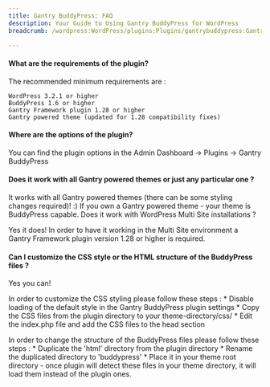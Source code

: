 ```yaml
---
title: Gantry BuddyPress: FAQ
description: Your Guide to Using Gantry BuddyPress for WordPress
breadcrumb: /wordpress:WordPress/plugins:Plugins/gantrybuddypress:GantryBuddyPress

---
```


#### What are the requirements of the plugin?

The recommended minimum requirements are :

    WordPress 3.2.1 or higher
    BuddyPress 1.6 or higher
    Gantry Framework plugin 1.28 or higher
    Gantry powered theme (updated for 1.28 compatibility fixes)

#### Where are the options of the plugin?

You can find the plugin options in the Admin Dashboard -> Plugins -> Gantry BuddyPress

#### Does it work with all Gantry powered themes or just any particular one ?

It works with all Gantry powered themes (there can be some styling changes required)! :) If you own a Gantry powered theme - your theme is BuddyPress capable.
Does it work with WordPress Multi Site installations ?

Yes it does! In order to have it working in the Multi Site environment a Gantry Framework plugin version 1.28 or higher is required.

#### Can I customize the CSS style or the HTML structure of the BuddyPress files ?

Yes you can!

In order to customize the CSS styling please follow these steps : * Disable loading of the default style in the Gantry BuddyPress plugin settings * Copy the CSS files from the plugin directory to your theme-directory/css/ * Edit the index.php file and add the CSS files to the head section

In order to change the structure of the BuddyPress files please follow these steps : * Duplicate the 'html' directory from the plugin directory * Rename the duplicated directory to 'buddypress' * Place it in your theme root directory - once plugin will detect these files in your theme directory, it will load them instead of the plugin ones.